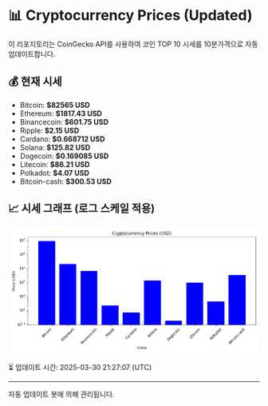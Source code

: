 
# 📊 Cryptocurrency Prices (Updated)

이 리포지토리는 CoinGecko API를 사용하여 코인 TOP 10 시세를 10분가격으로 자동 업데이트합니다.

## 💰 현재 시세
- Bitcoin: **$82565 USD**
- Ethereum: **$1817.43 USD**
- Binancecoin: **$601.75 USD**
- Ripple: **$2.15 USD**
- Cardano: **$0.668712 USD**
- Solana: **$125.82 USD**
- Dogecoin: **$0.169085 USD**
- Litecoin: **$86.21 USD**
- Polkadot: **$4.07 USD**
- Bitcoin-cash: **$300.53 USD**

## 📈 시세 그래프 (로그 스케일 적용)
![Crypto Prices](crypto_prices.png)

⏳ 업데이트 시간: 2025-03-30 21:27:07 (UTC)

---
자동 업데이트 봇에 의해 관리됩니다.
